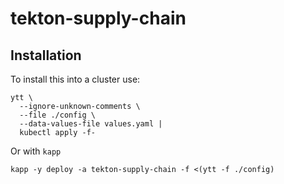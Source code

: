 # tekton-supply-chain

## Installation

To install this into a cluster use:

```
ytt \
  --ignore-unknown-comments \
  --file ./config \
  --data-values-file values.yaml |
  kubectl apply -f-
```

Or with `kapp`

```
kapp -y deploy -a tekton-supply-chain -f <(ytt -f ./config)
```
